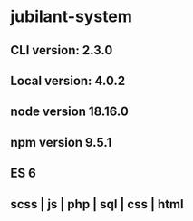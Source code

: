 # jubilant-system

## CLI version: 2.3.0
## Local version: 4.0.2
## node version 18.16.0
## npm version 9.5.1
## ES 6
## scss | js | php | sql | css | html
